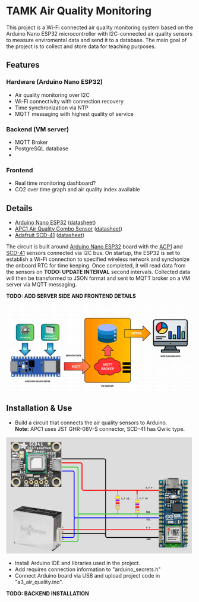 # TAMK Air Quality Monitoring

This project is a Wi-Fi connected air quality monitoring system based on the Arduino Nano ESP32 microcontroller with I2C-connected air quality sensors to measure enviromental data and send it to a database. The main goal of the project is to collect and store data for teaching purposes.

## Features

### Hardware (Arduino Nano ESP32)
 - Air quality monitoring over I2C
 - Wi-Fi connectivity with connection recovery
 - Time synchronization via NTP
 - MQTT messaging with highest quality of service

### Backend (VM server)
 - MQTT Broker
 - PostgreSQL database
 -

### Frontend
 - Real time monitoring dashboard?
 - CO2 over time graph and air quality index available

## Details

 - [Arduino Nano ESP32](https://store.arduino.cc/products/nano-esp32) ([datasheet](https://docs.arduino.cc/resources/datasheets/ABX00083-datasheet.pdf))
 - [APC1 Air Quality Combo Sensor](https://www.sciosense.com/apc1-air-quality-combo-sensor/) ([datasheet](https://www.sciosense.com/wp-content/uploads/2024/07/APC1-Datasheet.pdf))
 - [Adafruit SCD-41](https://www.adafruit.com/product/5190) ([datasheet](https://cdn-learn.adafruit.com/downloads/pdf/adafruit-scd-40-and-scd-41.pdf))

 The circuit is built around [Arduino Nano ESP32](https://store.arduino.cc/products/nano-esp32) board with the [ACP1](https://www.sciosense.com/apc1-air-quality-combo-sensor/) and [SCD-41](https://www.adafruit.com/product/5190) sensors connected via I2C bus. On startup, the ESP32 is set to establish a Wi-Fi connection to specified wireless network and synchonize the onboard RTC for time keeping. Once completed, it will read data from the sensors on **TODO: UPDATE INTERVAL** second intervals. Collected data will then be transformed to JSON format and sent to MQTT broker on a VM server via MQTT messaging.

 **TODO: ADD SERVER SIDE AND FRONTEND DETAILS**

 <img src="Images/diagram.png" alt="project diagram" width="500">

## Installation & Use

- Build a circuit that connects the air quality sensors to Arduino.  
**Note:** APC1 uses JST GHR-08V-S connector, SCD-41 has Qwiic type.  
<img src="Images/circuit.png" alt="project circuit" width="500">

- Install Arduino IDE and libraries used in the project.
- Add requires connection information to "arduino_secrets.h" 
- Connect Arduino board via USB and upload project code in "a3_air_quality.ino".

**TODO: BACKEND INSTALLATION**

